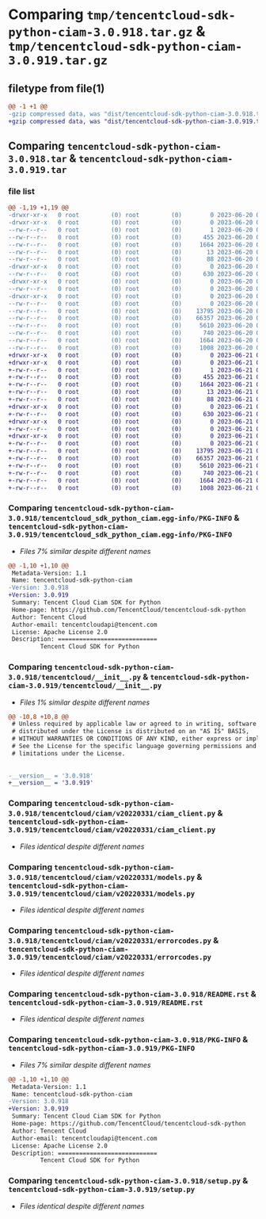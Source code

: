 # Comparing `tmp/tencentcloud-sdk-python-ciam-3.0.918.tar.gz` & `tmp/tencentcloud-sdk-python-ciam-3.0.919.tar.gz`

## filetype from file(1)

```diff
@@ -1 +1 @@
-gzip compressed data, was "dist/tencentcloud-sdk-python-ciam-3.0.918.tar", last modified: Tue Jun 20 02:36:15 2023, max compression
+gzip compressed data, was "dist/tencentcloud-sdk-python-ciam-3.0.919.tar", last modified: Wed Jun 21 00:20:29 2023, max compression
```

## Comparing `tencentcloud-sdk-python-ciam-3.0.918.tar` & `tencentcloud-sdk-python-ciam-3.0.919.tar`

### file list

```diff
@@ -1,19 +1,19 @@
-drwxr-xr-x   0 root         (0) root         (0)        0 2023-06-20 02:36:15.000000 tencentcloud-sdk-python-ciam-3.0.918/
-drwxr-xr-x   0 root         (0) root         (0)        0 2023-06-20 02:36:15.000000 tencentcloud-sdk-python-ciam-3.0.918/tencentcloud_sdk_python_ciam.egg-info/
--rw-r--r--   0 root         (0) root         (0)        1 2023-06-20 02:36:15.000000 tencentcloud-sdk-python-ciam-3.0.918/tencentcloud_sdk_python_ciam.egg-info/dependency_links.txt
--rw-r--r--   0 root         (0) root         (0)      455 2023-06-20 02:36:15.000000 tencentcloud-sdk-python-ciam-3.0.918/tencentcloud_sdk_python_ciam.egg-info/SOURCES.txt
--rw-r--r--   0 root         (0) root         (0)     1664 2023-06-20 02:36:15.000000 tencentcloud-sdk-python-ciam-3.0.918/tencentcloud_sdk_python_ciam.egg-info/PKG-INFO
--rw-r--r--   0 root         (0) root         (0)       13 2023-06-20 02:36:15.000000 tencentcloud-sdk-python-ciam-3.0.918/tencentcloud_sdk_python_ciam.egg-info/top_level.txt
--rw-r--r--   0 root         (0) root         (0)       88 2023-06-20 02:36:15.000000 tencentcloud-sdk-python-ciam-3.0.918/setup.cfg
-drwxr-xr-x   0 root         (0) root         (0)        0 2023-06-20 02:36:15.000000 tencentcloud-sdk-python-ciam-3.0.918/tencentcloud/
--rw-r--r--   0 root         (0) root         (0)      630 2023-06-20 02:36:15.000000 tencentcloud-sdk-python-ciam-3.0.918/tencentcloud/__init__.py
-drwxr-xr-x   0 root         (0) root         (0)        0 2023-06-20 02:36:15.000000 tencentcloud-sdk-python-ciam-3.0.918/tencentcloud/ciam/
--rw-r--r--   0 root         (0) root         (0)        0 2023-06-20 02:36:15.000000 tencentcloud-sdk-python-ciam-3.0.918/tencentcloud/ciam/__init__.py
-drwxr-xr-x   0 root         (0) root         (0)        0 2023-06-20 02:36:15.000000 tencentcloud-sdk-python-ciam-3.0.918/tencentcloud/ciam/v20220331/
--rw-r--r--   0 root         (0) root         (0)        0 2023-06-20 02:36:15.000000 tencentcloud-sdk-python-ciam-3.0.918/tencentcloud/ciam/v20220331/__init__.py
--rw-r--r--   0 root         (0) root         (0)    13795 2023-06-20 02:36:15.000000 tencentcloud-sdk-python-ciam-3.0.918/tencentcloud/ciam/v20220331/ciam_client.py
--rw-r--r--   0 root         (0) root         (0)    66357 2023-06-20 02:36:15.000000 tencentcloud-sdk-python-ciam-3.0.918/tencentcloud/ciam/v20220331/models.py
--rw-r--r--   0 root         (0) root         (0)     5610 2023-06-20 02:36:15.000000 tencentcloud-sdk-python-ciam-3.0.918/tencentcloud/ciam/v20220331/errorcodes.py
--rw-r--r--   0 root         (0) root         (0)      740 2023-06-20 02:36:15.000000 tencentcloud-sdk-python-ciam-3.0.918/README.rst
--rw-r--r--   0 root         (0) root         (0)     1664 2023-06-20 02:36:15.000000 tencentcloud-sdk-python-ciam-3.0.918/PKG-INFO
--rw-r--r--   0 root         (0) root         (0)     1008 2023-06-20 02:36:15.000000 tencentcloud-sdk-python-ciam-3.0.918/setup.py
+drwxr-xr-x   0 root         (0) root         (0)        0 2023-06-21 00:20:29.000000 tencentcloud-sdk-python-ciam-3.0.919/
+drwxr-xr-x   0 root         (0) root         (0)        0 2023-06-21 00:20:29.000000 tencentcloud-sdk-python-ciam-3.0.919/tencentcloud_sdk_python_ciam.egg-info/
+-rw-r--r--   0 root         (0) root         (0)        1 2023-06-21 00:20:29.000000 tencentcloud-sdk-python-ciam-3.0.919/tencentcloud_sdk_python_ciam.egg-info/dependency_links.txt
+-rw-r--r--   0 root         (0) root         (0)      455 2023-06-21 00:20:29.000000 tencentcloud-sdk-python-ciam-3.0.919/tencentcloud_sdk_python_ciam.egg-info/SOURCES.txt
+-rw-r--r--   0 root         (0) root         (0)     1664 2023-06-21 00:20:29.000000 tencentcloud-sdk-python-ciam-3.0.919/tencentcloud_sdk_python_ciam.egg-info/PKG-INFO
+-rw-r--r--   0 root         (0) root         (0)       13 2023-06-21 00:20:29.000000 tencentcloud-sdk-python-ciam-3.0.919/tencentcloud_sdk_python_ciam.egg-info/top_level.txt
+-rw-r--r--   0 root         (0) root         (0)       88 2023-06-21 00:20:29.000000 tencentcloud-sdk-python-ciam-3.0.919/setup.cfg
+drwxr-xr-x   0 root         (0) root         (0)        0 2023-06-21 00:20:29.000000 tencentcloud-sdk-python-ciam-3.0.919/tencentcloud/
+-rw-r--r--   0 root         (0) root         (0)      630 2023-06-21 00:20:29.000000 tencentcloud-sdk-python-ciam-3.0.919/tencentcloud/__init__.py
+drwxr-xr-x   0 root         (0) root         (0)        0 2023-06-21 00:20:29.000000 tencentcloud-sdk-python-ciam-3.0.919/tencentcloud/ciam/
+-rw-r--r--   0 root         (0) root         (0)        0 2023-06-21 00:20:29.000000 tencentcloud-sdk-python-ciam-3.0.919/tencentcloud/ciam/__init__.py
+drwxr-xr-x   0 root         (0) root         (0)        0 2023-06-21 00:20:29.000000 tencentcloud-sdk-python-ciam-3.0.919/tencentcloud/ciam/v20220331/
+-rw-r--r--   0 root         (0) root         (0)        0 2023-06-21 00:20:29.000000 tencentcloud-sdk-python-ciam-3.0.919/tencentcloud/ciam/v20220331/__init__.py
+-rw-r--r--   0 root         (0) root         (0)    13795 2023-06-21 00:20:29.000000 tencentcloud-sdk-python-ciam-3.0.919/tencentcloud/ciam/v20220331/ciam_client.py
+-rw-r--r--   0 root         (0) root         (0)    66357 2023-06-21 00:20:29.000000 tencentcloud-sdk-python-ciam-3.0.919/tencentcloud/ciam/v20220331/models.py
+-rw-r--r--   0 root         (0) root         (0)     5610 2023-06-21 00:20:29.000000 tencentcloud-sdk-python-ciam-3.0.919/tencentcloud/ciam/v20220331/errorcodes.py
+-rw-r--r--   0 root         (0) root         (0)      740 2023-06-21 00:20:29.000000 tencentcloud-sdk-python-ciam-3.0.919/README.rst
+-rw-r--r--   0 root         (0) root         (0)     1664 2023-06-21 00:20:29.000000 tencentcloud-sdk-python-ciam-3.0.919/PKG-INFO
+-rw-r--r--   0 root         (0) root         (0)     1008 2023-06-21 00:20:29.000000 tencentcloud-sdk-python-ciam-3.0.919/setup.py
```

### Comparing `tencentcloud-sdk-python-ciam-3.0.918/tencentcloud_sdk_python_ciam.egg-info/PKG-INFO` & `tencentcloud-sdk-python-ciam-3.0.919/tencentcloud_sdk_python_ciam.egg-info/PKG-INFO`

 * *Files 7% similar despite different names*

```diff
@@ -1,10 +1,10 @@
 Metadata-Version: 1.1
 Name: tencentcloud-sdk-python-ciam
-Version: 3.0.918
+Version: 3.0.919
 Summary: Tencent Cloud Ciam SDK for Python
 Home-page: https://github.com/TencentCloud/tencentcloud-sdk-python
 Author: Tencent Cloud
 Author-email: tencentcloudapi@tencent.com
 License: Apache License 2.0
 Description: ============================
         Tencent Cloud SDK for Python
```

### Comparing `tencentcloud-sdk-python-ciam-3.0.918/tencentcloud/__init__.py` & `tencentcloud-sdk-python-ciam-3.0.919/tencentcloud/__init__.py`

 * *Files 1% similar despite different names*

```diff
@@ -10,8 +10,8 @@
 # Unless required by applicable law or agreed to in writing, software
 # distributed under the License is distributed on an "AS IS" BASIS,
 # WITHOUT WARRANTIES OR CONDITIONS OF ANY KIND, either express or implied.
 # See the License for the specific language governing permissions and
 # limitations under the License.
 
 
-__version__ = '3.0.918'
+__version__ = '3.0.919'
```

### Comparing `tencentcloud-sdk-python-ciam-3.0.918/tencentcloud/ciam/v20220331/ciam_client.py` & `tencentcloud-sdk-python-ciam-3.0.919/tencentcloud/ciam/v20220331/ciam_client.py`

 * *Files identical despite different names*

### Comparing `tencentcloud-sdk-python-ciam-3.0.918/tencentcloud/ciam/v20220331/models.py` & `tencentcloud-sdk-python-ciam-3.0.919/tencentcloud/ciam/v20220331/models.py`

 * *Files identical despite different names*

### Comparing `tencentcloud-sdk-python-ciam-3.0.918/tencentcloud/ciam/v20220331/errorcodes.py` & `tencentcloud-sdk-python-ciam-3.0.919/tencentcloud/ciam/v20220331/errorcodes.py`

 * *Files identical despite different names*

### Comparing `tencentcloud-sdk-python-ciam-3.0.918/README.rst` & `tencentcloud-sdk-python-ciam-3.0.919/README.rst`

 * *Files identical despite different names*

### Comparing `tencentcloud-sdk-python-ciam-3.0.918/PKG-INFO` & `tencentcloud-sdk-python-ciam-3.0.919/PKG-INFO`

 * *Files 7% similar despite different names*

```diff
@@ -1,10 +1,10 @@
 Metadata-Version: 1.1
 Name: tencentcloud-sdk-python-ciam
-Version: 3.0.918
+Version: 3.0.919
 Summary: Tencent Cloud Ciam SDK for Python
 Home-page: https://github.com/TencentCloud/tencentcloud-sdk-python
 Author: Tencent Cloud
 Author-email: tencentcloudapi@tencent.com
 License: Apache License 2.0
 Description: ============================
         Tencent Cloud SDK for Python
```

### Comparing `tencentcloud-sdk-python-ciam-3.0.918/setup.py` & `tencentcloud-sdk-python-ciam-3.0.919/setup.py`

 * *Files identical despite different names*

